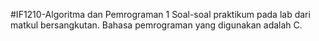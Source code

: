 #IF1210-Algoritma dan Pemrograman 1
Soal-soal praktikum pada lab dari matkul bersangkutan. Bahasa pemrograman yang digunakan adalah C.
